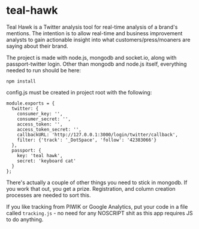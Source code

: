# teal-hawk  

Teal Hawk is a Twitter analysis tool for real-time analysis of a brand's mentions. The intention is to allow real-time and business improvement analysts to gain actionable insight into what customers/press/moaners are saying about their brand.  

The project is made with  node.js, mongodb and socket.io, along with passport-twitter login. Other than mongodb and node.js itself, everything needed to run should be here: 

```
npm install
```
  
config.js must be created in project root with the following:  
  
```
module.exports = {
  twitter: {
    consumer_key: '',
    consumer_secret: '',
    access_token: '',
    access_token_secret: '',
    callbackURL: 'http://127.0.0.1:3000/login/twitter/callback',
    filter: {'track': '_DotSpace', 'follow': '42383066'}
  },
  passport: {
    key: 'teal hawk',
    secret: 'keyboard cat'
  }
};
```

There's actually a couple of other things you need to stick in mongodb. If you work that out, you get a prize. Registration, and column creation processes are needed to sort this. 

If you like tracking from PIWIK or Google Analytics, put your code in a file called ````tracking.js```` - no need for any NOSCRIPT shit as this app requires JS to do anything.
